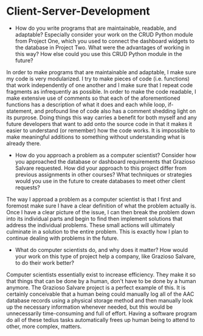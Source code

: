 # Client-Server-Development

- How do you write programs that are maintainable, readable, and adaptable? Especially consider your work on the CRUD Python module from Project One, which you used to connect the dashboard widgets to the database in Project Two. What were the advantages of working in this way? How else could you use this CRUD Python module in the future?

 In order to make programs that are maintainable and adaptable, I make sure my code is very modularized.  I try to make pieces of code (i.e. functions) that work independently of one another and I make sure that I repeat code fragments as infrequently as possible.  In order to make the code readable, I make extensive use of comments so that each of the aforementioned functions has a description of what it does and each while loop, if-statement, and profound line of code also has a comment shedding light on its purprose.  Doing things this way carries a benefit for both myself and any future developers that want to add onto the source code in that it makes it easier to understand (or remember) how the code works.  It is impossible to make meaningful additions to something without understanding what is already there.  
 
- How do you approach a problem as a computer scientist? Consider how you approached the database or dashboard requirements that Grazioso Salvare requested. How did your approach to this project differ from previous assignments in other courses? What techniques or strategies would you use in the future to create databases to meet other client requests?

The way I approad a problem as a computer scientist is that I first and foremost make sure I have a clear definition of what the problem actually is.  Once I have a clear picture of the issue, I can then break the problem down into its individual parts and begin to find then implement solutions that address the individual problems.  These small actions will ultimately culminate in a solution to the entire problem.  This is exactly how I plan to continue dealing with problems in the future.

- What do computer scientists do, and why does it matter? How would your work on this type of project help a company, like Grazioso Salvare, to do their work better?

Computer scientists essentially exist to increase efficiency.  They make it so that things that can be done by a human, don't have to be done by a human anymore.  The Grazioso Salvare project is a perfect example of this.  It is certainly conceivable that a human being could manually log all of the AAC database records using a physical storage method and then manually look up the necessary information whenever needed, but this would be unnecessarily time-consuming and full of effort.  Having a software program do all of these tedius tasks automatically frees up human being to attend to other, more complex, matters.  
